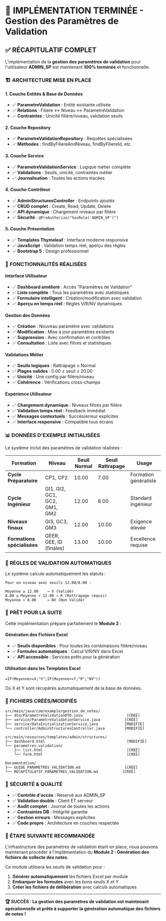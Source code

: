 # 🎯 IMPLÉMENTATION TERMINÉE - Gestion des Paramètres de Validation

## ✅ RÉCAPITULATIF COMPLET

L'implémentation de la **gestion des paramètres de validation** pour l'utilisateur **ADMIN_SP** est maintenant **100% terminée** et fonctionnelle.

### 🏗️ **ARCHITECTURE MISE EN PLACE**

#### 1. **Couche Entités & Base de Données**
- ✅ **ParametreValidation** : Entité existante utilisée
- ✅ **Relations** : Filiere ↔ Niveau ↔ ParametreValidation
- ✅ **Contraintes** : Unicité filière/niveau, validation seuils

#### 2. **Couche Repository**
- ✅ **ParametreValidationRepository** : Requêtes spécialisées
- ✅ **Méthodes** : findByFiliereAndNiveau, findByFiliereId, etc.

#### 3. **Couche Service**
- ✅ **ParametreValidationService** : Logique métier complète
- ✅ **Validations** : Seuils, unicité, contraintes métier
- ✅ **Journalisation** : Toutes les actions tracées

#### 4. **Couche Contrôleur**
- ✅ **AdminStructuresController** : Endpoints ajoutés
- ✅ **CRUD complet** : Create, Read, Update, Delete
- ✅ **API dynamique** : Chargement niveaux par filière
- ✅ **Sécurité** : `@PreAuthorize("hasRole('ADMIN_SP')")`

#### 5. **Couche Présentation**
- ✅ **Templates Thymeleaf** : Interface moderne responsive
- ✅ **JavaScript** : Validation temps réel, aperçu des règles
- ✅ **Bootstrap 5** : Design professionnel

### 🎯 **FONCTIONNALITÉS RÉALISÉES**

#### Interface Utilisateur
- ✅ **Dashboard amélioré** : Accès "Paramètres de Validation"
- ✅ **Liste complète** : Tous les paramètres avec statistiques
- ✅ **Formulaire intelligent** : Création/modification avec validation
- ✅ **Aperçu en temps réel** : Règles V/R/NV dynamiques

#### Gestion des Données
- ✅ **Création** : Nouveau paramètre avec validations
- ✅ **Modification** : Mise à jour paramètres existants
- ✅ **Suppression** : Avec confirmation et contrôles
- ✅ **Consultation** : Liste avec filtres et statistiques

#### Validations Métier
- ✅ **Seuils logiques** : Rattrapage ≤ Normal
- ✅ **Plages valides** : 0.00 ≤ seuil ≤ 20.00
- ✅ **Unicité** : Une config par filière/niveau
- ✅ **Cohérence** : Vérifications cross-champs

#### Expérience Utilisateur
- ✅ **Chargement dynamique** : Niveaux filtrés par filière
- ✅ **Validation temps réel** : Feedback immédiat
- ✅ **Messages contextuels** : Succès/erreur explicites
- ✅ **Interface responsive** : Compatible tous écrans

### 📊 **DONNÉES D'EXEMPLE INITIALISÉES**

Le système inclut des paramètres de validation réalistes :

| Formation | Niveau | Seuil Normal | Seuil Rattrapage | Usage |
|-----------|--------|-------------|------------------|-------|
| **Cycle Préparatoire** | CP1, CP2 | 10.00 | 7.00 | Formation généraliste |
| **Cycle Ingénieur** | GI1, GI2, GC1, GC2, GM1, GM2 | 12.00 | 8.00 | Standard ingénieur |
| **Niveaux finaux** | GI3, GC3, GM3 | 12.00 | 10.00 | Exigence élevée |
| **Formations spécialisées** | GEER, GEE, ID (finales) | 13.00 | 10.00 | Excellence requise |

### 🔧 **RÈGLES DE VALIDATION AUTOMATIQUES**

Le système calcule automatiquement les statuts :

```
Pour un niveau avec seuils 12.00/8.00 :

Moyenne ≥ 12.00    → V (Validé)
8.00 ≤ Moyenne < 12.00 → R (Rattrapage requis) 
Moyenne < 8.00     → NV (Non Validé)
```

### 🚀 **PRÊT POUR LA SUITE**

Cette implémentation prépare parfaitement le **Module 2** :

#### Génération des Fichiers Excel
- ✅ **Seuils disponibles** : Pour toutes les combinaisons filière/niveau
- ✅ **Formules automatiques** : Calcul V/R/NV dans Excel
- ✅ **API accessible** : Services prêts pour la génération

#### Utilisation dans les Templates Excel
```excel
=IF(Moyenne>=X;"V";IF(Moyenne>=Y;"R";"NV"))
```
Où X et Y sont récupérés automatiquement de la base de données.

### 📁 **FICHIERS CRÉÉS/MODIFIÉS**

```
src/main/java/com/example/gestion_de_notes/
├── dto/ParametreValidationDTO.java                    [CRÉÉ]
├── service/ParametreValidationService.java           [CRÉÉ]
├── service/DataInitializationService.java            [MODIFIÉ]
└── controller/AdminStructuresController.java         [MODIFIÉ]

src/main/resources/templates/admin/structures/
├── dashboard.html                                     [MODIFIÉ]
└── parametres-validation/
    ├── list.html                                      [CRÉÉ]
    └── form.html                                      [CRÉÉ]

Documentation/
├── GUIDE_PARAMETRES_VALIDATION.md                    [CRÉÉ]
└── RÉCAPITULATIF_PARAMETRES_VALIDATION.md           [CRÉÉ]
```

### 🔐 **SÉCURITÉ & QUALITÉ**

- ✅ **Contrôle d'accès** : Réservé aux ADMIN_SP
- ✅ **Validation double** : Client ET serveur
- ✅ **Audit complet** : Journal de toutes les actions
- ✅ **Contraintes DB** : Intégrité garantie
- ✅ **Gestion erreurs** : Messages explicites
- ✅ **Code propre** : Architecture en couches respectée

### 🎯 **ÉTAPE SUIVANTE RECOMMANDÉE**

L'infrastructure des paramètres de validation étant en place, nous pouvons maintenant procéder à l'implémentation du **Module 2 : Génération des fichiers de collecte des notes**.

Ce module utilisera les seuils de validation pour :
1. **Générer automatiquement** les fichiers Excel par module
2. **Embarquer les formules** avec les bons seuils X et Y
3. **Créer les fichiers de délibération** avec calculs automatiques

---

**🏆 SUCCÈS : La gestion des paramètres de validation est maintenant opérationnelle et prête à supporter la génération automatique des fichiers de notes !**
